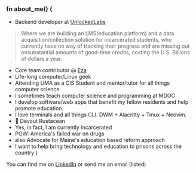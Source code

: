 ### fn about_me() {
- Backend developer at [UnlockedLabs](https://www.unlockedlabs.org/)
>Where we are building an LMS(education platform) and a data acquisition/collection
 solution for incarcerated students, who currently have no way of tracking their progress
 and are missing out onsubstantial amounts of good-time credits, costing the U.S.
 Billions of dollars a year.

- Core team contributor @ [Eza](https://github.com/eza-community/eza)
- Life-long computer/Linux geek
- Attending UMA as a CIS Student and mentor/tutor for all things computer science
- I sometimes teach computer science and programming at MDOC
- I develop software/web apps that benefit my fellow residents and help promote education.
- I love terminals and all things CLI. DWM + Alacritty + Tmux + Neovim. 
- 🦀 Devout Rustacean
- Yes, in fact, I am currently incarcerated
- POW: America's failed war on drugs
- also Advocate for Maine's education based reform approach
- I want to help bring technology and education to prisons across the country
}

You can find me on [LinkedIn](https://linkedin.com/in/PThorpe92)
or send me an email (listed)
